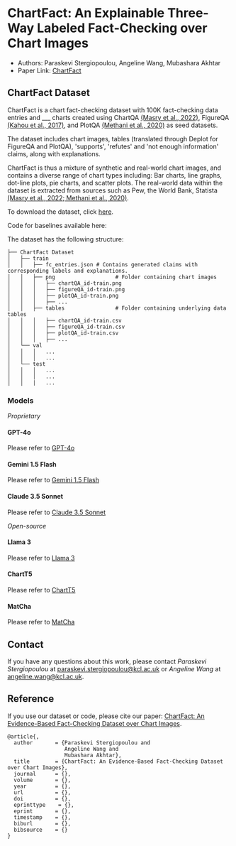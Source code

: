 # ChartFact: An Explainable Three-Way Labeled Fact-Checking over Chart Images
- Authors: Paraskevi Stergiopoulou, Angeline Wang, Mubashara Akhtar
- Paper Link: [ChartFact]()

## ChartFact Dataset
ChartFact is a chart fact-checking dataset with 100K fact-checking data entries and ___ charts created using ChartQA [(Masry et al., 2022)](https://arxiv.org/pdf/2203.10244), FigureQA [(Kahou et al., 2017)](https://arxiv.org/pdf/1710.07300), and PlotQA [(Methani et al., 2020)](https://arxiv.org/pdf/1909.00997) as seed datasets. 

The dataset includes chart images, tables (translated through Deplot for FigureQA and PlotQA), 'supports', 'refutes' and 'not enough information' claims, along with explanations. 

ChartFact is thus a mixture of synthetic and real-world chart images, and contains a diverse range of chart types including: Bar charts, line graphs, dot-line plots, pie charts, and scatter plots. The real-world data within the dataset is extracted from sources such as Pew, the World Bank, Statista [(Masry et al., 2022](https://arxiv.org/pdf/2203.10244);[ Methani et al., 2020)](https://arxiv.org/pdf/1909.00997).

To download the dataset, click [here](https://github.com/eviestergio/ChartFC).

Code for baselines available here: []()

The dataset has the following structure:
```
├── ChartFact Dataset                   
│   ├── train   
│   │   ├── fc_entries.json # Contains generated claims with corresponding labels and explanations.
│   │   ├── png                   # Folder containing chart images
│   │   │   ├── chartQA_id-train.png
│   │   │   ├── figureQA_id-train.png
│   │   │   ├── plotQA_id-train.png
│   │   │   ├── ...
│   │   ├── tables                # Folder containing underlying data tables
│   │   │   ├── chartQA_id-train.csv
│   │   │   ├── figureQA_id-train.csv
│   │   │   ├── plotQA_id-train.csv
│   │   │   ├── ...
│   └── val  
│   │   │   ...
│   │   │   ...
│   └── test  
│   │   │   ...
│   │   │   ...
│   │   |   ...
```

### Models
_Proprietary_
#### GPT-4o
Please refer to [GPT-4o]()

#### Gemini 1.5 Flash 
Please refer to [Gemini 1.5 Flash]()

#### Claude 3.5 Sonnet
Please refer to [Claude 3.5 Sonnet]()

_Open-source_
#### Llama 3
Please refer to [Llama 3]()

#### ChartT5
Please refer to [ChartT5]()

#### MatCha 
Please refer to [MatCha]()

## Contact 
If you have any questions about this work, please contact *Paraskevi Stergiopoulou* at [paraskevi.stergiopoulou@kcl.ac.uk](mailto:paraskevi.stergiopoulou@kcl.ac.uk) or *Angeline Wang* at [angeline.wang@kcl.ac.uk](mailto:angeline.wang@kcl.ac.uk).

## Reference 
If you use our dataset or code, please cite our paper: [ChartFact: An Evidence-Based Fact-Checking Dataset over Chart Images](). 
```
@article{,
  author       = {Paraskevi Stergiopoulou and
                  Angeline Wang and
                  Mubashara Akhtar},
  title        = {ChartFact: An Evidence-Based Fact-Checking Dataset over Chart Images},
  journal      = {},
  volume       = {},
  year         = {},
  url          = {},
  doi          = {},
  eprinttype    = {},
  eprint       = {},
  timestamp    = {},
  biburl       = {},
  bibsource    = {}
}
```